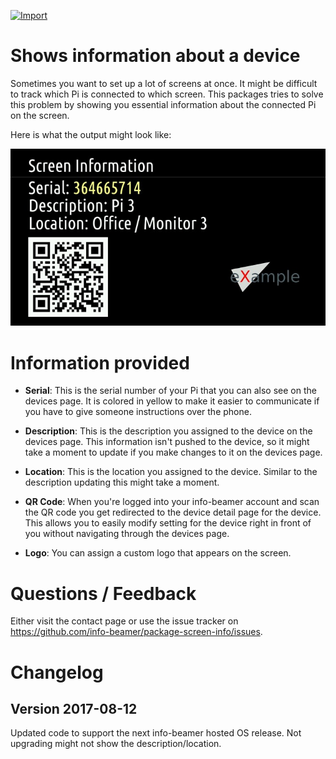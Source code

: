 [![Import](https://cdn.infobeamer.com/s/img/import.png)](https://info-beamer.com/use?url=https://github.com/info-beamer/package-screen-info)

# Shows information about a device

Sometimes you want to set up a lot of screens at once. It might be
difficult to track which Pi is connected to which screen. This
packages tries to solve this problem by showing you essential
information about the connected Pi on the screen.

Here is what the output might look like:

![Example Screenshot](screenshot-example.jpg)

# Information provided

 * **Serial**: This is the serial number of your Pi that you can also see on the devices page.
   It is colored in yellow to make it easier to communicate if you have to give someone
   instructions over the phone.

 * **Description**: This is the description you assigned to the device on the devices page. This
   information isn't pushed to the device, so it might take a moment to update if you
   make changes to it on the devices page.

 * **Location**: This is the location you assigned to the device. Similar to the description
   updating this might take a moment.

 * **QR Code**: When you're logged into your info-beamer account and scan the QR code you
   get redirected to the device detail page for the device. This allows you to easily
   modify setting for the device right in front of you without navigating through
   the devices page.

 * **Logo**: You can assign a custom logo that appears on the screen.

# Questions / Feedback

Either visit the contact page or use the issue tracker
on https://github.com/info-beamer/package-screen-info/issues.

# Changelog

## Version 2017-08-12

Updated code to support the next info-beamer hosted OS release.
Not upgrading might not show the description/location.
